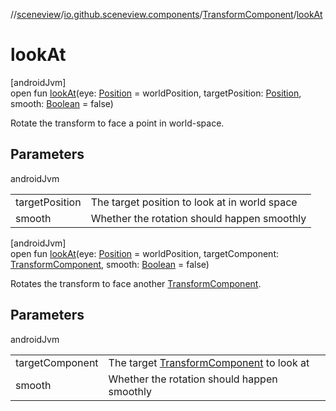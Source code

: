 //[sceneview](../../../index.md)/[io.github.sceneview.components](../index.md)/[TransformComponent](index.md)/[lookAt](look-at.md)

# lookAt

[androidJvm]\
open fun [lookAt](look-at.md)(eye: [Position](../../io.github.sceneview.math/index.md#945960193%2FClasslikes%2F-1571379623) = worldPosition, targetPosition: [Position](../../io.github.sceneview.math/index.md#945960193%2FClasslikes%2F-1571379623), smooth: [Boolean](https://kotlinlang.org/api/latest/jvm/stdlib/kotlin/-boolean/index.html) = false)

Rotate the transform to face a point in world-space.

## Parameters

androidJvm

| | |
|---|---|
| targetPosition | The target position to look at in world space |
| smooth | Whether the rotation should happen smoothly |

[androidJvm]\
open fun [lookAt](look-at.md)(eye: [Position](../../io.github.sceneview.math/index.md#945960193%2FClasslikes%2F-1571379623) = worldPosition, targetComponent: [TransformComponent](index.md), smooth: [Boolean](https://kotlinlang.org/api/latest/jvm/stdlib/kotlin/-boolean/index.html) = false)

Rotates the transform to face another [TransformComponent](index.md).

## Parameters

androidJvm

| | |
|---|---|
| targetComponent | The target [TransformComponent](index.md) to look at |
| smooth | Whether the rotation should happen smoothly |

